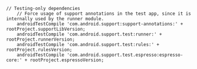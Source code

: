     // Testing-only dependencies
        // Force usage of support annotations in the test app, since it is internally used by the runner module.
        androidTestCompile 'com.android.support:support-annotations:' + rootProject.supportLibVersion;
        androidTestCompile 'com.android.support.test:runner:' + rootProject.runnerVersion;
        androidTestCompile 'com.android.support.test:rules:' + rootProject.rulesVersion;
        androidTestCompile 'com.android.support.test.espresso:espresso-core:' + rootProject.espressoVersion;